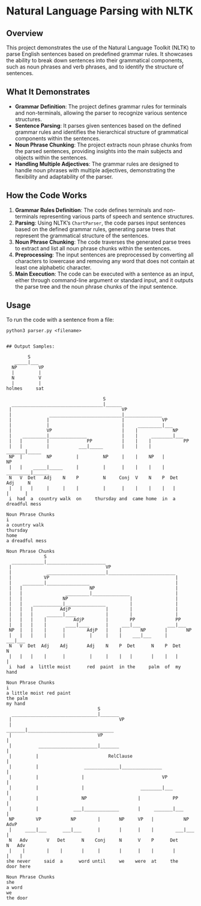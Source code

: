 # Natural Language Parsing with NLTK

## Overview
This project demonstrates the use of the Natural Language Toolkit (NLTK) to parse English sentences based on predefined grammar rules. It showcases the ability to break down sentences into their grammatical components, such as noun phrases and verb phrases, and to identify the structure of sentences.

## What It Demonstrates
- **Grammar Definition**: The project defines grammar rules for terminals and non-terminals, allowing the parser to recognize various sentence structures.
- **Sentence Parsing**: It parses given sentences based on the defined grammar rules and identifies the hierarchical structure of grammatical components within the sentences.
- **Noun Phrase Chunking**: The project extracts noun phrase chunks from the parsed sentences, providing insights into the main subjects and objects within the sentences.
- **Handling Multiple Adjectives**: The grammar rules are designed to handle noun phrases with multiple adjectives, demonstrating the flexibility and adaptability of the parser.

## How the Code Works
1. **Grammar Rules Definition**: The code defines terminals and non-terminals representing various parts of speech and sentence structures.
2. **Parsing**: Using NLTK’s `ChartParser`, the code parses input sentences based on the defined grammar rules, generating parse trees that represent the grammatical structure of the sentences.
3. **Noun Phrase Chunking**: The code traverses the generated parse trees to extract and list all noun phrase chunks within the sentences.
4. **Preprocessing**: The input sentences are preprocessed by converting all characters to lowercase and removing any word that does not contain at least one alphabetic character.
5. **Main Execution**: The code can be executed with a sentence as an input, either through command-line argument or standard input, and it outputs the parse tree and the noun phrase chunks of the input sentence.

## Usage
To run the code with a sentence from a file:
```shell
python3 parser.py <filename>


## Output Samples:

        S     
   _____|___   
  NP        VP
  |         |  
  N         V 
  |         |  
holmes     sat

                                    S                                             
  __________________________________|______                                        
 |                                         VP                                     
 |              ___________________________|______________                         
 |             |                           |              VP                      
 |             |                           |     _________|___                     
 |             VP                          |    |             NP                  
 |    _________|______________             |    |     ________|___                 
 |   |         |              PP           |    |    |            PP              
 |   |         |           ___|_____       |    |    |     _______|_____           
 NP  |         NP         |         NP     |    |    NP   |             NP        
 |   |    _____|_____     |         |      |    |    |    |    _________|______    
 N   V  Det   Adj    N    P         N     Conj  V    N    P  Det       Adj     N  
 |   |   |     |     |    |         |      |    |    |    |   |         |      |   
 i  had  a  country walk  on     thursday and  came home  in  a      dreadful mess

Noun Phrase Chunks
i
a country walk
thursday
home
a dreadful mess

Noun Phrase Chunks
              S                                                           
  ____________|______________________                                      
 |                                   VP                                   
 |             ______________________|_________________________            
 |            VP                                               |          
 |    ________|________________                                |           
 |   |                         NP                              |          
 |   |                _________|______________                 |           
 |   |               NP                       |                |          
 |   |    ___________|_______________         |                |           
 |   |   |          AdjP             |        |                |          
 |   |   |     ______|____           |        |                |           
 |   |   |    |          AdjP        |        PP               PP         
 |   |   |    |       ____|____      |     ___|___          ___|___        
 NP  |   |    |      |        AdjP   |    |       NP       |       NP     
 |   |   |    |      |         |     |    |    ___|___     |    ___|___    
 N   V  Det  Adj    Adj       Adj    N    P  Det      N    P  Det      N  
 |   |   |    |      |         |     |    |   |       |    |   |       |   
 i  had  a  little moist      red  paint  in the     palm  of  my     hand

Noun Phrase Chunks
i
a little moist red paint
the palm
my hand
                                  S                                           
  ________________________________|_______                                     
 |                                        VP                                  
 |                                 _______|________________________________    
 |                                VP                                       |  
 |          ______________________|_______                                 |   
 |         |                          RelClause                            |  
 |         |                 _____________|_______________                 |   
 |         |                |                             VP               |  
 |         |                |                     ________|___             |   
 |         |                NP                   |            PP           |  
 |         |             ___|_____________       |     _______|___         |   
 NP        VP           NP        |       NP     VP   |           NP      AdvP
 |     ____|___      ___|___      |       |      |    |        ___|___     |   
 N   Adv       V   Det      N    Conj     N      V    P      Det      N   Adv 
 |    |        |    |       |     |       |      |    |       |       |    |   
she never     said  a      word until     we    were  at     the     door here

Noun Phrase Chunks
she
a word
we
the door
